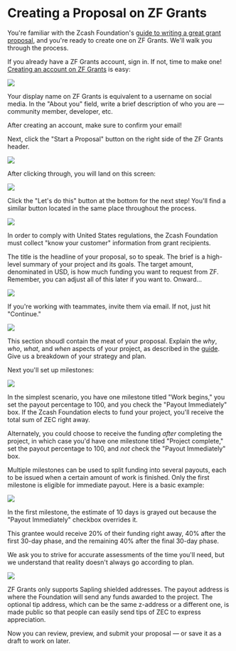# Creating a Proposal on ZF Grants

You're familiar with the Zcash Foundation's [guide to writing a great grant proposal](/guide), and you're ready to create one on ZF Grants. We'll walk you through the process.

If you already have a ZF Grants account, sign in. If not, time to make one! [Creating an account on ZF Grants](/auth/sign-up) is easy:

![](https://www.zfnd.org/images/zf-grants-tutorial-images/1-create-account.png)

Your display name on ZF Grants is equivalent to a username on social media. In the "About you" field, write a brief description of who you are — community member, developer, etc.

After creating an account, make sure to confirm your email!

Next, click the "Start a Proposal" button on the right side of the ZF Grants header.

![](https://www.zfnd.org/images/zf-grants-tutorial-images/2-header-button.png)

After clicking through, you will land on this screen:

![](https://www.zfnd.org/images/zf-grants-tutorial-images/3-get-started.png)

Click the "Let's do this" button at the bottom for the next step! You'll find a similar button located in the same place throughout the process.

![](https://www.zfnd.org/images/zf-grants-tutorial-images/4-basic-proposal-info.png)

In order to comply with United States regulations, the Zcash Foundation must collect "know your customer" information from grant recipients.

The title is the headline of your proposal, so to speak. The brief is a high-level summary of your project and its goals. The target amount, denominated in USD, is how much funding you want to request from ZF. Remember, you can adjust all of this later if you want to. Onward...

![](https://www.zfnd.org/images/zf-grants-tutorial-images/5-invite-team.png)

If you're working with teammates, invite them via email. If not, just hit "Continue."

![](https://www.zfnd.org/images/zf-grants-tutorial-images/6-proposal-details.png)

This section shoudl contain the meat of your proposal. Explain the _why_, _who_, _what_, and _when_ aspects of your project, as described in the [guide](/guide). Give us a breakdown of your strategy and plan.

Next you'll set up milestones:

![](https://www.zfnd.org/images/zf-grants-tutorial-images/7-single-milestone.png)

In the simplest scenario, you have one milestone titled "Work begins," you set the payout percentage to 100, and you check the "Payout Immediately" box. If the Zcash Foundation elects to fund your project, you'll receive the total sum of ZEC right away.

Alternately, you could choose to receive the funding _after_ completing the project, in which case you'd have one milestone titled "Project complete," set the payout percentage to 100, and _not_ check the "Payout Immediately" box.

Multiple milestones can be used to split funding into several payouts, each to be issued when a certain amount of work is finished. Only the first milestone is eligible for immediate payout. Here is a basic example:

![](https://www.zfnd.org/images/zf-grants-tutorial-images/8-multiple-milestones.png)

In the first milestone, the estimate of 10 days is grayed out because the "Payout Immediately" checkbox overrides it.

This grantee would receive 20% of their funding right away, 40% after the first 30-day phase, and the remaining 40% after the final 30-day phase.

We ask you to strive for accurate assessments of the time you'll need, but we understand that reality doesn't always go according to plan.

![](https://www.zfnd.org/images/zf-grants-tutorial-images/9-payout-addresses.png)

ZF Grants only supports Sapling shielded addresses. The payout address is where the Foundation will send any funds awarded to the project. The optional tip address, which can be the same z-address or a different one, is made public so that people can easily send tips of ZEC to express appreciation.

Now you can review, preview, and submit your proposal — or save it as a draft to work on later.
